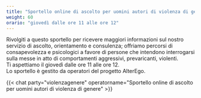 ```yaml
---
title: "Sportello online di ascolto per uomini autori di violenza di genere"
weight: 60
orario: "giovedì dalle ore 11 alle ore 12"
---
```


Rivolgiti a questo sportello per ricevere maggiori informazioni sul nostro servizio di ascolto, orientamento e consulenza;  offriamo percorsi di consapevolezza e psicologici a favore di persone che intendono interrogarsi sulla messe in atto di comportamenti aggressivi, prevaricanti, violenti.  
Ti aspettiamo il giovedì dalle ore 11 alle ore 12.  
Lo sportello è gestito da operatori del progetto AlterEgo.

{{< chat party="violenzagenere" operatorname="Sportello online di ascolto per uomini autori di violenza di genere" >}}

